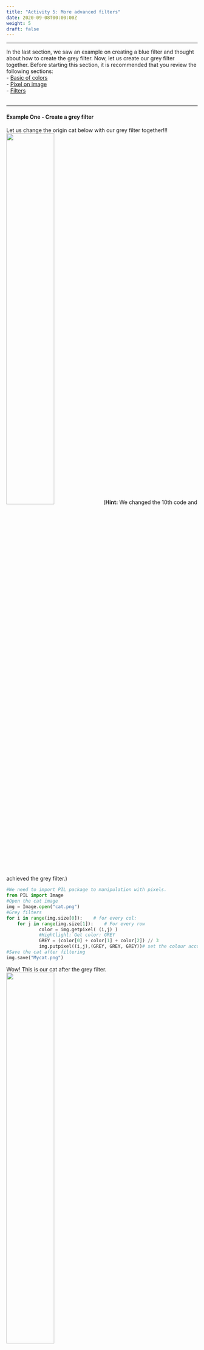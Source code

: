 ```yaml
---
title: "Activity 5: More advanced filters"
date: 2020-09-08T00:00:00Z
weight: 5
draft: false
---
```


<hr/>
In the last section, we saw an example on creating a blue filter and thought about how to create the grey filter. Now, let us create our grey filter together.
Before starting this section, it is recommended that you review the following sections:
<br/>
- <a href="../../colors_and_pixels/basic-of-colors" target="blank">Basic of colors</a>
<br/>
- <a href="../../colors_and_pixels/pixel-on-image" target="blank">Pixel on image</a>
<br/>
- <a href="../../activities/activity-4" target="blank">Filters</a>
<br/><br/>
<hr/>

#### Example One - Create a grey filter
Let us change the origin cat below with our grey filter together!!!
<img src="../../media/cat.png" width=50%>
(<b>Hint:</b> We changed the 10th code and achieved the grey filter.)

```python
#We need to import PIL package to manipulation with pixels.
from PIL import Image
#Open the cat image
img = Image.open("cat.png")
#Grey filters
for i in range(img.size[0]):    # for every col:
    for j in range(img.size[1]):    # For every row
            color = img.getpixel( (i,j) )
            #Hightlight: Get color: GREY
            GREY = (color[0] + color[1] + color[2]) // 3
            img.putpixel((i,j),(GREY, GREY, GREY))# set the colour accordingly
#Save the cat after filtering
img.save("Mycat.png")
```
Wow! This is our cat after the grey filter.
<img src="../../media/greyfiltercat.png" width=50%>
<hr/>

#### Example - Partial filter
Now, let us think about how to add filter on only part of our lovely cat.
{{% notice warning %}}
**Be careful:** In order to see your image, please click on top left corner (which says 'Files'), and then click on the image file to see the result.
{{% /notice %}}

```python
#We need to import PIL package to manipulation with pixels.
from PIL import Image
#Open the cat image
img = Image.open("cat.png")
#Grey filters
for i in range((img.size[0] // 2)):    # for first-half cols:
    for j in range((img.size[1] // 2)):    # For first-half rows
            color = img.getpixel( (i,j) )
            #Hightlight: Get color: GREY
            GREY = (color[0] + color[1] + color[2]) // 3
            img.putpixel((i,j),(GREY, GREY, GREY))# set the colour accordingly
#Save the cat after filtering
img.save("Mycat.png")
```
Wow! This is our cat after the filter. We only filtered one-forth of the cat on the upper left corner！
<img src="../../media/partialfilter.png" width=50%>
<hr/>

#### Challenge - Create your own partial filter
It's now your turn to filter whichever part you want with different kinds of filters on the cute cat! Exciting！
<iframe height="600px" width="100%" src="https://repl.it/@nuevofoundation/Python-Pixel-Activity5-2?lite=true" scrolling="no" frameborder="no" allowtransparency="true" allowfullscreen="true" sandbox="allow-forms allow-pointer-lock allow-popups allow-same-origin allow-scripts allow-modals"></iframe>
<br/><br/>
